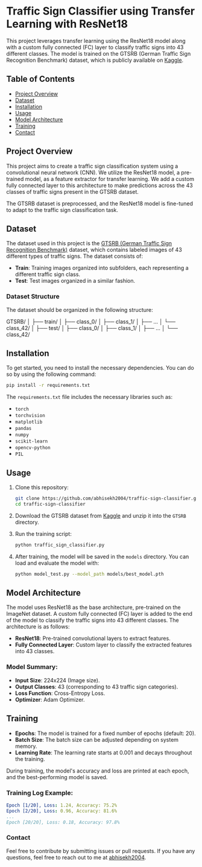 # Traffic Sign Classifier using Transfer Learning with ResNet18

This project leverages transfer learning using the ResNet18 model along with a custom fully connected (FC) layer to classify traffic signs into 43 different classes. The model is trained on the GTSRB (German Traffic Sign Recognition Benchmark) dataset, which is publicly available on [Kaggle](https://www.kaggle.com/datasets/meowmeowmeowmeowmeow/gtsrb-german-traffic-sign).

## Table of Contents

- [Project Overview](#project-overview)
- [Dataset](#dataset)
- [Installation](#installation)
- [Usage](#usage)
- [Model Architecture](#model-architecture)
- [Training](#training)
- [Contact](#contact)

## Project Overview

This project aims to create a traffic sign classification system using a convolutional neural network (CNN). We utilize the ResNet18 model, a pre-trained model, as a feature extractor for transfer learning. We add a custom fully connected layer to this architecture to make predictions across the 43 classes of traffic signs present in the GTSRB dataset.

The GTSRB dataset is preprocessed, and the ResNet18 model is fine-tuned to adapt to the traffic sign classification task.

## Dataset

The dataset used in this project is the [GTSRB (German Traffic Sign Recognition Benchmark)](https://www.kaggle.com/datasets/meowmeowmeowmeowmeow/gtsrb-german-traffic-sign) dataset, which contains labeled images of 43 different types of traffic signs. The dataset consists of:

- **Train**: Training images organized into subfolders, each representing a different traffic sign class.
- **Test**: Test images organized in a similar fashion.

### Dataset Structure

The dataset should be organized in the following structure:

GTSRB/ │ ├── train/ │ ├── class_0/ │ ├── class_1/ │ ├── ... │ └── class_42/ │ ├── test/ │ ├── class_0/ │ ├── class_1/ │ ├── ... │ └── class_42/

## Installation

To get started, you need to install the necessary dependencies. You can do so by using the following command:

```bash
pip install -r requirements.txt
```
The `requirements.txt` file includes the necessary libraries such as:

- `torch`
- `torchvision`
- `matplotlib`
- `pandas`
- `numpy`
- `scikit-learn`
- `opencv-python`
- `PIL`

## Usage

1. Clone this repository:

    ```bash
    git clone https://github.com/abhisekh2004/traffic-sign-classifier.git
    cd traffic-sign-classifier
    ```

2. Download the GTSRB dataset from [Kaggle](https://www.kaggle.com/datasets/meowmeowmeowmeowmeow/gtsrb-german-traffic-sign) and unzip it into the `GTSRB` directory.

3. Run the training script:

    ```bash
    python traffic_sign_classifier.py
    ```

4. After training, the model will be saved in the `models` directory. You can load and evaluate the model with:

    ```bash
    python model_test.py --model_path models/best_model.pth
    ```
    
## Model Architecture

The model uses ResNet18 as the base architecture, pre-trained on the ImageNet dataset. A custom fully connected (FC) layer is added to the end of the model to classify the traffic signs into 43 different classes. The architecture is as follows:

- **ResNet18**: Pre-trained convolutional layers to extract features.
- **Fully Connected Layer**: Custom layer to classify the extracted features into 43 classes.

### Model Summary:

- **Input Size**: 224x224 (Image size).
- **Output Classes**: 43 (corresponding to 43 traffic sign categories).
- **Loss Function**: Cross-Entropy Loss.
- **Optimizer**: Adam Optimizer.

## Training

- **Epochs**: The model is trained for a fixed number of epochs (default: 20).
- **Batch Size**: The batch size can be adjusted depending on system memory.
- **Learning Rate**: The learning rate starts at 0.001 and decays throughout the training.

During training, the model's accuracy and loss are printed at each epoch, and the best-performing model is saved.

### Training Log Example:

```yaml
Epoch [1/20], Loss: 1.24, Accuracy: 75.2%
Epoch [2/20], Loss: 0.96, Accuracy: 81.6%
...
Epoch [20/20], Loss: 0.18, Accuracy: 97.8%
```
### Contact
Feel free to contribute by submitting issues or pull requests. If you have any questions, feel free to reach out to me at [abhisekh2004](https://github.com/abhisekh2004).

